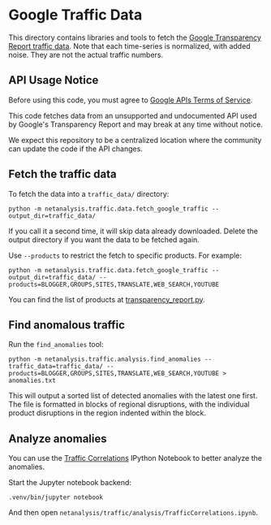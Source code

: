 # Google Traffic Data

This directory contains libraries and tools to fetch the [Google Transparency Report traffic data](https://transparencyreport.google.com/traffic/overview).
Note that each time-series is normalized, with added noise. They are not the actual traffic numbers.

## API Usage Notice

Before using this code, you must agree to [Google APIs Terms of Service](https://developers.google.com/terms/).

This code fetches data from an unsupported and undocumented API used by Google's Transparency Report and may break at any time without notice.

We expect this repository to be a centralized location where the community can update the code if the API changes.


## Fetch the traffic data

To fetch the data into a `traffic_data/` directory:

    python -m netanalysis.traffic.data.fetch_google_traffic --output_dir=traffic_data/

If you call it a second time, it will skip data already downloaded. Delete the output directory if you want the data to be fetched again.

Use `--products` to restrict the fetch to specific products. For example:

    python -m netanalysis.traffic.data.fetch_google_traffic --output_dir=traffic_data/ --products=BLOGGER,GROUPS,SITES,TRANSLATE,WEB_SEARCH,YOUTUBE

You can find the list of products at [transparency_report.py](transparency_report.py).


## Find anomalous traffic

Run the `find_anomalies` tool:
```
python -m netanalysis.traffic.analysis.find_anomalies --traffic_data=traffic_data/ --products=BLOGGER,GROUPS,SITES,TRANSLATE,WEB_SEARCH,YOUTUBE > anomalies.txt
```

This will output a sorted list of detected anomalies with the latest one first. The file is formatted in blocks of regional disruptions, with the individual product disruptions in the region indented within the block.

## Analyze anomalies

You can use the [Traffic Correlations](TrafficCorrelations.ipynb) IPython Notebook to better analyze the anomalies.

Start the Jupyter notebook backend:

```
.venv/bin/jupyter notebook
```

And then open `netanalysis/traffic/analysis/TrafficCorrelations.ipynb`.
